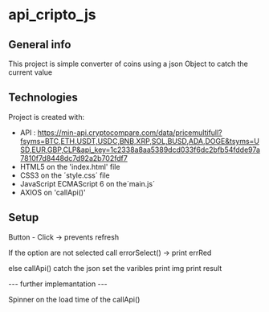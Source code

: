 # api_cripto_js
## General info
This project is simple converter of coins using a json Object to catch the current value
	
## Technologies
Project is created with:
* API : https://min-api.cryptocompare.com/data/pricemultifull?fsyms=BTC,ETH,USDT,USDC,BNB,XRP,SOL,BUSD,ADA,DOGE&tsyms=USD,EUR,GBP,CLP&api_key=1c2338a8aa5389dcd033f6dc2bfb54fdde97a7810f7d8448dc7d92a2b702fdf7
* HTML5 on the 'index.html' file
* CSS3 on the ´style.css´ file
* JavaScript ECMAScript 6 on the´main.js´
* AXIOS on 'callApi()'

## Setup
Button - Click  ->
prevents refresh

If the option are not selected call errorSelect() ->
print errRed

else  callApi()
catch the json
set the varibles
print img
print result

--- further implemantation ---

Spinner on the load time of the callApi()

